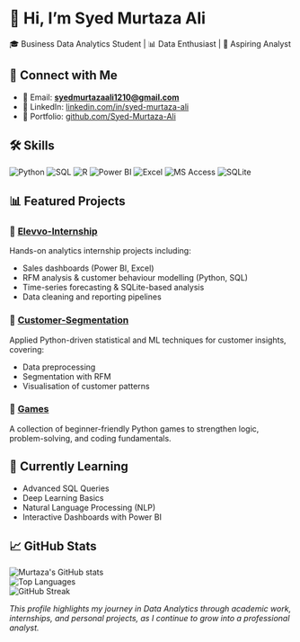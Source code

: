 # 👋 Hi, I’m Syed Murtaza Ali  
🎓 Business Data Analytics Student | 📊 Data Enthusiast | 🚀 Aspiring Analyst  

## 🔗 Connect with Me  
- 📧 Email: **syedmurtazaali1210@gmail.com**  
- 💼 LinkedIn: [linkedin.com/in/syed-murtaza-ali](https://www.linkedin.com/in/syed-murtaza-ali) 
- 📂 Portfolio: [github.com/Syed-Murtaza-Ali](https://github.com/Syed-Murtaza-Ali)  

## 🛠️ Skills  
![Python](https://img.shields.io/badge/Python-3776AB?style=for-the-badge&logo=python&logoColor=white)
![SQL](https://img.shields.io/badge/SQL-4479A1?style=for-the-badge&logo=postgresql&logoColor=white)
![R](https://img.shields.io/badge/R-276DC3?style=for-the-badge&logo=r&logoColor=white)
![Power BI](https://img.shields.io/badge/PowerBI-F2C811?style=for-the-badge&logo=powerbi&logoColor=black)
![Excel](https://img.shields.io/badge/Excel-217346?style=for-the-badge&logo=microsoft-excel&logoColor=white)
![MS Access](https://img.shields.io/badge/MS%20Access-A4373A?style=for-the-badge&logo=microsoft-access&logoColor=white)
![SQLite](https://img.shields.io/badge/SQLite-003B57?style=for-the-badge&logo=sqlite&logoColor=white)

## 📊 Featured Projects  

### 🔹 [Elevvo-Internship](https://github.com/Syed-Murtaza-Ali/Elevvo-Internship)  
Hands-on analytics internship projects including:  
- Sales dashboards (Power BI, Excel)  
- RFM analysis & customer behaviour modelling (Python, SQL)  
- Time-series forecasting & SQLite-based analysis  
- Data cleaning and reporting pipelines  

### 🔹 [Customer-Segmentation](https://github.com/Syed-Murtaza-Ali/Customer-Segmentation)  
Applied Python-driven statistical and ML techniques for customer insights, covering:  
- Data preprocessing  
- Segmentation with RFM  
- Visualisation of customer patterns  

### 🔹 [Games](https://github.com/Syed-Murtaza-Ali/Games)  
A collection of beginner-friendly Python games to strengthen logic, problem-solving, and coding fundamentals.  

## 🌱 Currently Learning  
- Advanced SQL Queries  
- Deep Learning Basics  
- Natural Language Processing (NLP)  
- Interactive Dashboards with Power BI  

## 📈 GitHub Stats  

![Murtaza's GitHub stats](https://github-readme-stats.vercel.app/api?username=Syed-Murtaza-Ali&show_icons=true&theme=radical)  
![Top Languages](https://github-readme-stats.vercel.app/api/top-langs/?username=Syed-Murtaza-Ali&layout=compact&theme=radical)  
![GitHub Streak](https://streak-stats.demolab.com?user=Syed-Murtaza-Ali&theme=radical&hide_border=true)  

*This profile highlights my journey in Data Analytics through academic work, internships, and personal projects, as I continue to grow into a professional analyst.*  
